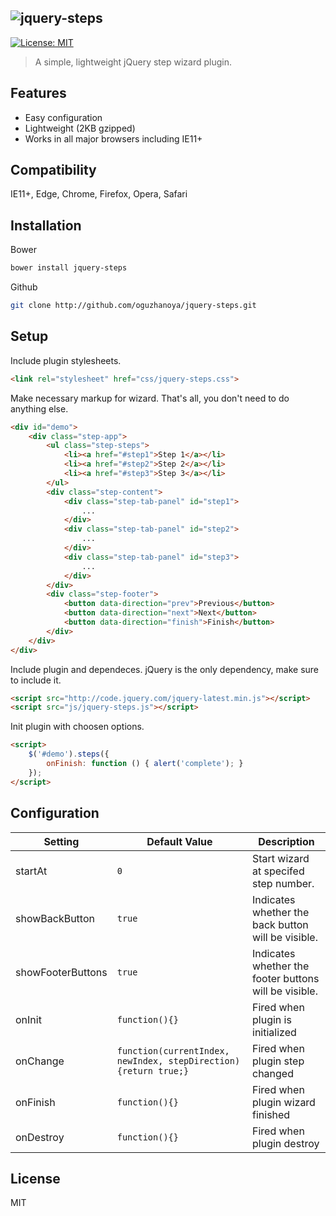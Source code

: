 ## ![jquery-steps](https://oguzhanoya.github.io/jquery-steps/img/logo.svg)

[![License: MIT](https://img.shields.io/badge/License-MIT-blue.svg)](https://opensource.org/licenses/MIT)

> A simple, lightweight jQuery step wizard plugin.

## Features
- Easy configuration
- Lightweight (2KB gzipped)
- Works in all major browsers including IE11+

## Compatibility
IE11+, Edge, Chrome, Firefox, Opera, Safari

## Installation
Bower
```sh
bower install jquery-steps
```
Github
```sh
git clone http://github.com/oguzhanoya/jquery-steps.git
```

## Setup

Include plugin stylesheets.
```html
<link rel="stylesheet" href="css/jquery-steps.css">
```
Make necessary markup for wizard. That's all, you don't need to do anything else.
```html
<div id="demo">
    <div class="step-app">
        <ul class="step-steps">
            <li><a href="#step1">Step 1</a></li>
            <li><a href="#step2">Step 2</a></li>
            <li><a href="#step3">Step 3</a></li>
        </ul>
        <div class="step-content">
            <div class="step-tab-panel" id="step1">
                ...
            </div>
            <div class="step-tab-panel" id="step2">
                ...
            </div>
            <div class="step-tab-panel" id="step3">
                ...
            </div>
        </div>
        <div class="step-footer">
            <button data-direction="prev">Previous</button>
            <button data-direction="next">Next</button>
            <button data-direction="finish">Finish</button>
        </div>
    </div>
</div>
```
Include plugin and dependeces. jQuery is the only dependency, make sure to include it.
```html
<script src="http://code.jquery.com/jquery-latest.min.js"></script>
<script src="js/jquery-steps.js"></script>
```
Init plugin with choosen options.
```html
<script>
    $('#demo').steps({
        onFinish: function () { alert('complete'); }
    });
</script>
```
## Configuration

|Setting|Default Value|Description|
|---|---|---|
|startAt|`0`|Start wizard at specifed step number.|
|showBackButton|`true`|Indicates whether the back button will be visible.|
|showFooterButtons|`true`|Indicates whether the footer buttons will be visible.|
|onInit|`function(){}`|Fired when plugin is initialized|
|onChange|`function(currentIndex, newIndex, stepDirection){return true;}`|Fired when plugin step changed|
|onFinish|`function(){}`|Fired when plugin wizard finished|
|onDestroy|`function(){}`|Fired when plugin destroy|

## License

MIT
